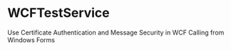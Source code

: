 # WCFTestService
Use Certificate Authentication and Message Security in WCF Calling from Windows Forms
